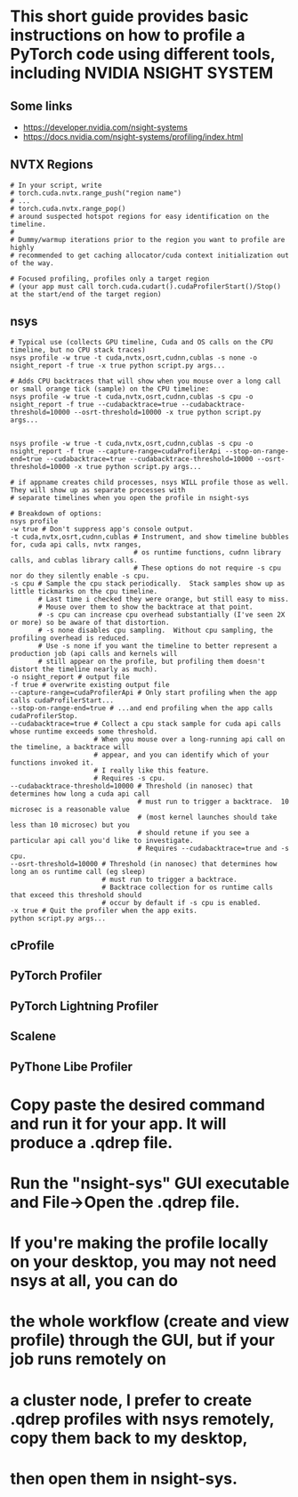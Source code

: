 # This short guide provides basic instructions on how to profile a PyTorch code using different tools, including NVIDIA NSIGHT SYSTEM

## Some links
* https://developer.nvidia.com/nsight-systems
* https://docs.nvidia.com/nsight-systems/profiling/index.html


## NVTX Regions
```
# In your script, write
# torch.cuda.nvtx.range_push("region name")
# ...
# torch.cuda.nvtx.range_pop()
# around suspected hotspot regions for easy identification on the timeline.
#
# Dummy/warmup iterations prior to the region you want to profile are highly
# recommended to get caching allocator/cuda context initialization out of the way.

# Focused profiling, profiles only a target region
# (your app must call torch.cuda.cudart().cudaProfilerStart()/Stop() at the start/end of the target region)
```

## nsys
```
# Typical use (collects GPU timeline, Cuda and OS calls on the CPU timeline, but no CPU stack traces)
nsys profile -w true -t cuda,nvtx,osrt,cudnn,cublas -s none -o nsight_report -f true -x true python script.py args...

# Adds CPU backtraces that will show when you mouse over a long call or small orange tick (sample) on the CPU timeline:
nsys profile -w true -t cuda,nvtx,osrt,cudnn,cublas -s cpu -o nsight_report -f true --cudabacktrace=true --cudabacktrace-threshold=10000 --osrt-threshold=10000 -x true python script.py args...


nsys profile -w true -t cuda,nvtx,osrt,cudnn,cublas -s cpu -o nsight_report -f true --capture-range=cudaProfilerApi --stop-on-range-end=true --cudabacktrace=true --cudabacktrace-threshold=10000 --osrt-threshold=10000 -x true python script.py args...

# if appname creates child processes, nsys WILL profile those as well.  They will show up as separate processes with
# separate timelines when you open the profile in nsight-sys

# Breakdown of options:
nsys profile
-w true # Don't suppress app's console output.
-t cuda,nvtx,osrt,cudnn,cublas # Instrument, and show timeline bubbles for, cuda api calls, nvtx ranges,
                               # os runtime functions, cudnn library calls, and cublas library calls.
                               # These options do not require -s cpu nor do they silently enable -s cpu.
-s cpu # Sample the cpu stack periodically.  Stack samples show up as little tickmarks on the cpu timeline.
       # Last time i checked they were orange, but still easy to miss.
       # Mouse over them to show the backtrace at that point.
       # -s cpu can increase cpu overhead substantially (I've seen 2X or more) so be aware of that distortion.
       # -s none disables cpu sampling.  Without cpu sampling, the profiling overhead is reduced.
       # Use -s none if you want the timeline to better represent a production job (api calls and kernels will
       # still appear on the profile, but profiling them doesn't distort the timeline nearly as much).
-o nsight_report # output file
-f true # overwrite existing output file
--capture-range=cudaProfilerApi # Only start profiling when the app calls cudaProfilerStart...
--stop-on-range-end=true # ...and end profiling when the app calls cudaProfilerStop.
--cudabacktrace=true # Collect a cpu stack sample for cuda api calls whose runtime exceeds some threshold.
                     # When you mouse over a long-running api call on the timeline, a backtrace will
                     # appear, and you can identify which of your functions invoked it.
                     # I really like this feature.
                     # Requires -s cpu.
--cudabacktrace-threshold=10000 # Threshold (in nanosec) that determines how long a cuda api call
                                # must run to trigger a backtrace.  10 microsec is a reasonable value
                                # (most kernel launches should take less than 10 microsec) but you
                                # should retune if you see a particular api call you'd like to investigate.
                                # Requires --cudabacktrace=true and -s cpu.
--osrt-threshold=10000 # Threshold (in nanosec) that determines how long an os runtime call (eg sleep)
                       # must run to trigger a backtrace.
                       # Backtrace collection for os runtime calls that exceed this threshold should
                       # occur by default if -s cpu is enabled.
-x true # Quit the profiler when the app exits.
python script.py args...
```

## cProfile

## PyTorch Profiler

## PyTorch Lightning Profiler

## Scalene

## PyThone Libe Profiler

#
# Copy paste the desired command and run it for your app. It will produce a .qdrep file.
# Run the "nsight-sys" GUI executable and File->Open the .qdrep file.
# If you're making the profile locally on your desktop, you may not need nsys at all, you can do
# the whole workflow (create and view profile) through the GUI, but if your job runs remotely on
# a cluster node, I prefer to create .qdrep profiles with nsys remotely, copy them back to my desktop,
# then open them in nsight-sys.


